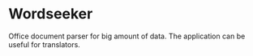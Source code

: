 Wordseeker
==========

Office document parser for big amount of data. The application can be useful for translators.
